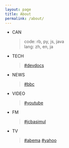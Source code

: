 ```yaml
---
layout: page
title: About
permalink: /about/
---
```


- CAN
  > code: rb, py, js, java  
    lang: zh, en, ja

- TECH
  > [#devdocs](https://devdocs.io/)

- NEWS
  > [#bbc](http://bbcwssc.ic.llnwd.net/stream/bbcwssc_mp1_ws-eieuk) 
    <!--http://bbcwssc.ic.llnwd.net/stream/bbcwssc_mp1_ws-eieuk_backup")-->

- VIDEO
  > [#youtube](https://www.youtube.com/)

- FM
  > [#jcbasimul](https://www.jcbasimul.com/)
    <!--http://musicbird.leanstream.co/JCB068-MP3?args=tunein_02-->

- TV
  > [#abema](https://abema.tv/) [#yahoo](https://headlines.yahoo.co.jp/videonews/)
